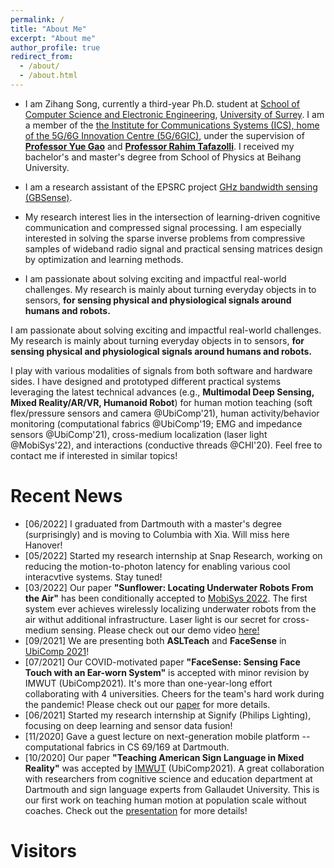 ```yaml
---
permalink: /
title: "About Me"
excerpt: "About me"
author_profile: true
redirect_from: 
  - /about/
  - /about.html
---
```


* I am Zihang Song, currently a third-year Ph.D. student at [School of Computer
Science and Electronic Engineering](https://www.surrey.ac.uk/department-electrical-electronic-engineering), [University of
Surrey](https://www.surrey.ac.uk/). I am a member of the [the Institute for Communications Systems (ICS), home of the 5G/6G Innovation Centre (5G/6GIC)](https://www.surrey.ac.uk/institute-communication-systems), under the supervision of [**Professor Yue Gao**](https://www.surrey.ac.uk/people/yue-gao) and [**Professor Rahim Tafazolli**](https://www.surrey.ac.uk/people/rahim-tafazolli-freng). I received my bachelor's and master's degree from School of Physics at Beihang University.  


* I am a research assistant of the EPSRC project  [GHz bandwidth sensing (GBSense)](http://www.gbsense.net/).

* My research interest lies in the intersection of learning-driven cognitive communication and compressed signal processing. I am especially interested in solving the sparse inverse problems from compressive samples of wideband radio signal and practical sensing matrices design by optimization and learning methods.

* I am passionate about solving exciting and impactful real-world challenges. My research is mainly about turning everyday objects in to sensors,  **for sensing physical and physiological signals around humans and robots.**


<!-- * During my undergraduate study, I focused more on optimization and statistical signal processing in wireless communication. I am lucky to have been working at National Key Laboratory of Science and Technology on Communication, advised by [Professor Jun Wang](https://scholar.google.com.hk/citations?user=bOK-froAAAAJ&hl=zh-CN) and at Center for Real-time Adaptive Signal Processing, advised by [Professor Y. Rosa Zheng](https://www.lehigh.edu/~yrz218/) -->
                                                                                                                                                                                                                    
I am passionate about solving exciting and impactful real-world challenges. My research is mainly about turning everyday objects in to sensors,  **for sensing physical and physiological signals around humans and robots.**

I play with various modalities of signals from both software and hardware sides. I have designed and prototyped different practical systems  leveraging the latest technical advances (e.g., **Multimodal Deep Sensing, Mixed Reality/AR/VR, Humanoid Robot**) for  human motion teaching (soft flex/pressure sensors and camera @UbiComp'21),  human activity/behavior monitoring (computational fabrics @UbiComp'19; EMG and impedance sensors @UbiComp'21), cross-medium localization (laser light @MobiSys'22), and interactions (conductive threads @CHI'20). Feel free to contact me if interested in similar topics!


<!-- **I am actively seeking for a research intern position for summer 2021. Please ** -->

Recent News
======
* [06/2022] I graduated from Dartmouth with a master's degree (surprisingly) and is moving to Columbia with Xia. Will miss here Hanover!
* [05/2022] Started my research internship at Snap Research, working on reducing the motion-to-photon latency for enabling various cool interacvtive systems. Stay tuned!
* [03/2022] Our paper **"Sunflower: Locating Underwater Robots From the Air"** has been conditionally accepted to [MobiSys 2022](https://www.sigmobile.org/mobisys/2022/). The first system ever achieves wirelessly localizing underwater robots from the air withut additional infrastructure. Laser light is our secret for cross-medium sensing. Please check out our demo video [here!](https://www.youtube.com/watch?v=ofpqm2G2s_U)
* [09/2021] We are presenting both **ASLTeach** and **FaceSense** in [UbiComp 2021](https://www.ubicomp.org/ubicomp2021/)!
* [07/2021] Our COVID-motivated paper **"FaceSense: Sensing Face Touch with an Ear-worn System"** is accepted with minor revision by IMWUT (UbiComp2021). It's more than one-year-long effort collaborating with 4 universities. Cheers for the team's hard work during the pandemic!  Please check out our [paper](https://dl.acm.org/doi/pdf/10.1145/3478129) for more details. 
* [06/2021] Started my research internship at Signify (Philips Lighting), focusing on deep learning and sensor data fusion!
* [11/2020] Gave a guest lecture on next-generation mobile  platform -- computational fabrics in CS 69/169 at Dartmouth.
* [10/2020] Our paper **"Teaching American Sign Language in Mixed Reality"** was accepted by [IMWUT]((https://dl.acm.org/doi/10.1145/3432211)) (UbiComp2021). A great collaboration with researchers from cognitive science and education department at Dartmouth and sign language experts from Gallaudet University. This is our first work on teaching human motion at population scale without coaches. Check out the [presentation](https://www.youtube.com/watch?v=695M7eGxZJ4) for more details!
<!-- * [03/2020] I gave a demo and [talk](https://www.youtube.com/watch?v=lHfvueWdjJQ&t=6s) for our PolarTag paper **"PolarTag: Invisible Data with Light Polarization"** on [HotMobile 2020](http://www.hotmobile.org/2020/). Thanks for everyone's attention and vote! We won the <span style="color:red"> **Best Demo Award** </span>! -->


<!-- * [02/2020] Received the ACM HotMobile 2020 Student Travel Award. See you at Austin! -->
<!-- * [12/2019] One paper got accepted by **[HotMobile 2020](http://www.hotmobile.org/2020/)**.
* [12/2019] One paper got accepted by **[CHI 2020](https://chi2020.acm.org/)**.
* [09/2019] I presented our fabric paper **"Reconstructing Human Joint Motion with Computational Fabrics"** on **[UbiComp 2019](http://ubicomp.org/ubicomp2019/)** in London. -->




Visitors
=======
<script type='text/javascript' id='clustrmaps' src='//cdn.clustrmaps.com/map_v2.js?cl=080808&w=250&t=n&d=gkUgx_rJxyGnlm9h49vUyEn8lS4ZIy-1rPBbiEUZCKY&co=ffffff&cmo=3acc3a&cmn=ff5353&ct=808080'></script>


